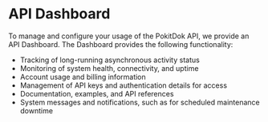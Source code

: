 # API Dashboard
To manage and configure your usage of the PokitDok API, we provide an API Dashboard. The Dashboard provides the 
following functionality:

* Tracking of long-running asynchronous activity status
* Monitoring of system health, connectivity, and uptime
* Account usage and billing information
* Management of API keys and authentication details for access
* Documentation, examples, and API references
* System messages and notifications, such as for scheduled maintenance downtime